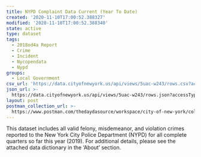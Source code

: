 ```yaml
---
title: NYPD Complaint Data Current (Year To Date)
created: '2020-11-10T17:00:52.388327'
modified: '2020-11-10T17:00:52.388340'
state: active
type: dataset
tags:
  - 2018od4a Report
  - Crime
  - Incident
  - Nycopendata
  - Nypd
groups:
  - Local Government
csv_url: 'https://data.cityofnewyork.us/api/views/5uac-w243/rows.csv?accessType=DOWNLOAD'
json_url: >-
  https://data.cityofnewyork.us/api/views/5uac-w243/rows.json?accessType=DOWNLOAD
layout: post
postman_collection_url: >-
  https://www.postman.com/thedaydasource/workspace/city-of-new-york/collection/15909983-fc6edc1d-4839-4fae-8a68-7d4a188ebd3c
---
```

This dataset includes all valid felony, misdemeanor, and violation crimes reported to the New York City Police Department (NYPD) for all complete quarters so far this year (2019). For additional details, please see the attached data dictionary in the ‘About’ section.
